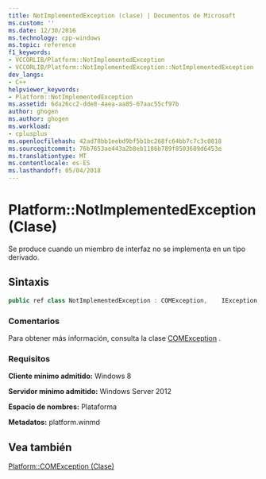 ```yaml
---
title: NotImplementedException (clase) | Documentos de Microsoft
ms.custom: ''
ms.date: 12/30/2016
ms.technology: cpp-windows
ms.topic: reference
f1_keywords:
- VCCORLIB/Platform::NotImplementedException
- VCCORLIB/Platform::NotImplementedException::NotImplementedException
dev_langs:
- C++
helpviewer_keywords:
- Platform::NotImplementedException
ms.assetid: 6da26cc2-dde8-4aea-aa85-67aac55cf97b
author: ghogen
ms.author: ghogen
ms.workload:
- cplusplus
ms.openlocfilehash: 42ad78bb1eebd9bf5b1bc268fc64bb7c7c3c0818
ms.sourcegitcommit: 76b7653ae443a2b8eb1186b789f8503609d6453e
ms.translationtype: MT
ms.contentlocale: es-ES
ms.lasthandoff: 05/04/2018
---
```

# <a name="platformnotimplementedexception-class"></a>Platform::NotImplementedException (Clase)
Se produce cuando un miembro de interfaz no se implementa en un tipo derivado.  
  
## <a name="syntax"></a>Sintaxis  
  
```cpp  
public ref class NotImplementedException : COMException,    IException,    IPrintable,    IEquatable  
```  
  
### <a name="remarks"></a>Comentarios  
 Para obtener más información, consulta la clase [COMException](../cppcx/platform-comexception-class.md) .  
  
### <a name="requirements"></a>Requisitos  
 **Cliente mínimo admitido:** Windows 8  
  
 **Servidor mínimo admitido:** Windows Server 2012  
  
 **Espacio de nombres:** Plataforma  
  
 **Metadatos:** platform.winmd  
  
## <a name="see-also"></a>Vea también  
 [Platform::COMException (Clase)](../cppcx/platform-comexception-class.md)